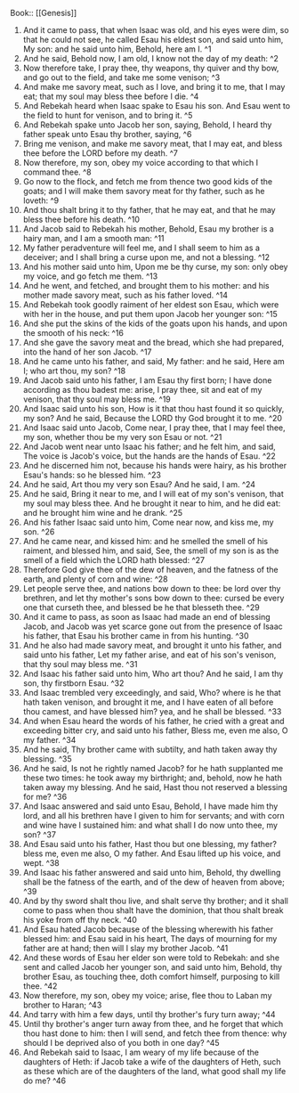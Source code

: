  Book:: [[Genesis]]
 1. And it came to pass, that when Isaac was old, and his eyes were dim, so that he could not see, he called Esau his eldest son, and said unto him, My son: and he said unto him, Behold, here am I. ^1
 2. And he said, Behold now, I am old, I know not the day of my death: ^2
 3. Now therefore take, I pray thee, thy weapons, thy quiver and thy bow, and go out to the field, and take me some venison; ^3
 4. And make me savory meat, such as I love, and bring it to me, that I may eat; that my soul may bless thee before I die. ^4
 5. And Rebekah heard when Isaac spake to Esau his son. And Esau went to the field to hunt for venison, and to bring it. ^5
 6. And Rebekah spake unto Jacob her son, saying, Behold, I heard thy father speak unto Esau thy brother, saying, ^6
 7. Bring me venison, and make me savory meat, that I may eat, and bless thee before the LORD before my death. ^7
 8. Now therefore, my son, obey my voice according to that which I command thee. ^8
 9. Go now to the flock, and fetch me from thence two good kids of the goats; and I will make them savory meat for thy father, such as he loveth: ^9
 10. And thou shalt bring it to thy father, that he may eat, and that he may bless thee before his death. ^10
 11. And Jacob said to Rebekah his mother, Behold, Esau my brother is a hairy man, and I am a smooth man: ^11
 12. My father peradventure will feel me, and I shall seem to him as a deceiver; and I shall bring a curse upon me, and not a blessing. ^12
 13. And his mother said unto him, Upon me be thy curse, my son: only obey my voice, and go fetch me them. ^13
 14. And he went, and fetched, and brought them to his mother: and his mother made savory meat, such as his father loved. ^14
 15. And Rebekah took goodly raiment of her eldest son Esau, which were with her in the house, and put them upon Jacob her younger son: ^15
 16. And she put the skins of the kids of the goats upon his hands, and upon the smooth of his neck: ^16
 17. And she gave the savory meat and the bread, which she had prepared, into the hand of her son Jacob. ^17
 18. And he came unto his father, and said, My father: and he said, Here am I; who art thou, my son? ^18
 19. And Jacob said unto his father, I am Esau thy first born; I have done according as thou badest me: arise, I pray thee, sit and eat of my venison, that thy soul may bless me. ^19
 20. And Isaac said unto his son, How is it that thou hast found it so quickly, my son? And he said, Because the LORD thy God brought it to me. ^20
 21. And Isaac said unto Jacob, Come near, I pray thee, that I may feel thee, my son, whether thou be my very son Esau or not. ^21
 22. And Jacob went near unto Isaac his father; and he felt him, and said, The voice is Jacob's voice, but the hands are the hands of Esau. ^22
 23. And he discerned him not, because his hands were hairy, as his brother Esau's hands: so he blessed him. ^23
 24. And he said, Art thou my very son Esau? And he said, I am. ^24
 25. And he said, Bring it near to me, and I will eat of my son's venison, that my soul may bless thee. And he brought it near to him, and he did eat: and he brought him wine and he drank. ^25
 26. And his father Isaac said unto him, Come near now, and kiss me, my son. ^26
 27. And he came near, and kissed him: and he smelled the smell of his raiment, and blessed him, and said, See, the smell of my son is as the smell of a field which the LORD hath blessed: ^27
 28. Therefore God give thee of the dew of heaven, and the fatness of the earth, and plenty of corn and wine: ^28
 29. Let people serve thee, and nations bow down to thee: be lord over thy brethren, and let thy mother's sons bow down to thee: cursed be every one that curseth thee, and blessed be he that blesseth thee. ^29
 30. And it came to pass, as soon as Isaac had made an end of blessing Jacob, and Jacob was yet scarce gone out from the presence of Isaac his father, that Esau his brother came in from his hunting. ^30
 31. And he also had made savory meat, and brought it unto his father, and said unto his father, Let my father arise, and eat of his son's venison, that thy soul may bless me. ^31
 32. And Isaac his father said unto him, Who art thou? And he said, I am thy son, thy firstborn Esau. ^32
 33. And Isaac trembled very exceedingly, and said, Who? where is he that hath taken venison, and brought it me, and I have eaten of all before thou camest, and have blessed him? yea, and he shall be blessed. ^33
 34. And when Esau heard the words of his father, he cried with a great and exceeding bitter cry, and said unto his father, Bless me, even me also, O my father. ^34
 35. And he said, Thy brother came with subtilty, and hath taken away thy blessing. ^35
 36. And he said, Is not he rightly named Jacob? for he hath supplanted me these two times: he took away my birthright; and, behold, now he hath taken away my blessing. And he said, Hast thou not reserved a blessing for me? ^36
 37. And Isaac answered and said unto Esau, Behold, I have made him thy lord, and all his brethren have I given to him for servants; and with corn and wine have I sustained him: and what shall I do now unto thee, my son? ^37
 38. And Esau said unto his father, Hast thou but one blessing, my father? bless me, even me also, O my father. And Esau lifted up his voice, and wept. ^38
 39. And Isaac his father answered and said unto him, Behold, thy dwelling shall be the fatness of the earth, and of the dew of heaven from above; ^39
 40. And by thy sword shalt thou live, and shalt serve thy brother; and it shall come to pass when thou shalt have the dominion, that thou shalt break his yoke from off thy neck. ^40
 41. And Esau hated Jacob because of the blessing wherewith his father blessed him: and Esau said in his heart, The days of mourning for my father are at hand; then will I slay my brother Jacob. ^41
 42. And these words of Esau her elder son were told to Rebekah: and she sent and called Jacob her younger son, and said unto him, Behold, thy brother Esau, as touching thee, doth comfort himself, purposing to kill thee. ^42
 43. Now therefore, my son, obey my voice; arise, flee thou to Laban my brother to Haran; ^43
 44. And tarry with him a few days, until thy brother's fury turn away; ^44
 45. Until thy brother's anger turn away from thee, and he forget that which thou hast done to him: then I will send, and fetch thee from thence: why should I be deprived also of you both in one day? ^45
 46. And Rebekah said to Isaac, I am weary of my life because of the daughters of Heth: if Jacob take a wife of the daughters of Heth, such as these which are of the daughters of the land, what good shall my life do me? ^46
